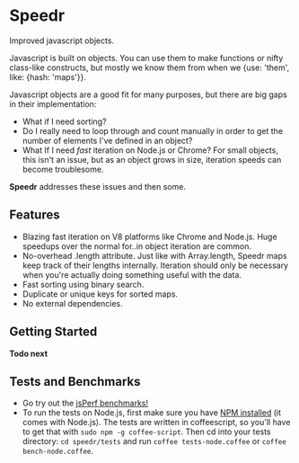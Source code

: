 Speedr
====
Improved javascript objects.

Javascript is built on objects.  You can use them to make functions or nifty class-like constructs, but mostly we know them from when we {use: 'them', like: {hash: 'maps'}}.

Javascript objects are a good fit for many purposes, but there are big gaps in their implementation:

* What if I need sorting?
* Do I really need to loop through and count manually in order to get the number of elements I've defined in an object?
* What If I need *fast* iteration on Node.js or Chrome?  For small objects, this isn't an issue, but as an object grows in size, iteration speeds can become troublesome.

**Speedr** addresses these issues and then some.  

Features
----
* Blazing fast iteration on V8 platforms like Chrome and Node.js.  Huge speedups over the normal for..in object iteration are common.
* No-overhead .length attribute.  Just like with Array.length, Speedr maps keep track of their lengths internally.  Iteration should only be necessary when you're actually doing something useful with the data.
* Fast sorting using binary search.
* Duplicate or unique keys for sorted maps.
* No external dependencies.

Getting Started
----
**Todo next**

Tests and Benchmarks
----
* Go try out the [jsPerf benchmarks!](http://jsperf.com/speedr-js-vs-normal-object-iteration/2)
* To run the tests on Node.js, first make sure you have [NPM installed](http://nodejs.org/#download) (it comes with Node.js).  The tests are written in coffeescript, so you'll have to get that with ```sudo npm -g coffee-script```.  Then cd into your tests directory: ```cd speedr/tests``` and run ```coffee tests-node.coffee``` or ```coffee bench-node.coffee```.